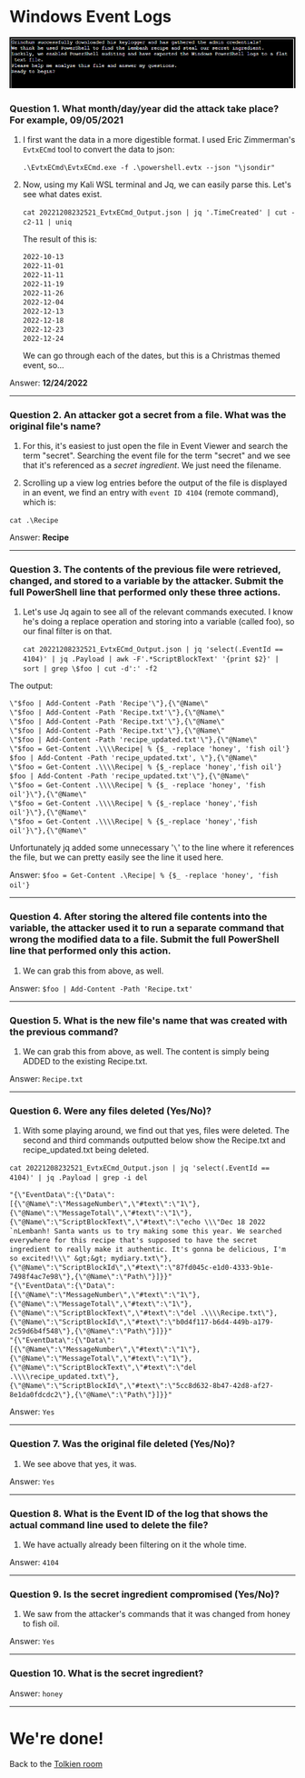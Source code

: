 # Windows Event Logs

![](../../../resources/screenshots/windowseventlog-prompt.png)

### **Question 1. What month/day/year did the attack take place? For example, 09/05/2021**

1. I first want the data in a more digestible format. I used Eric Zimmerman's `EvtxECmd` tool to convert the data to json:

    `.\EvtxECmd\EvtxECmd.exe -f .\powershell.evtx --json "\jsondir"`

2. Now, using my Kali WSL terminal and Jq, we can easily parse this. Let's see what dates exist.

    `cat 20221208232521_EvtxECmd_Output.json | jq '.TimeCreated' | cut -c2-11 | uniq`

    The result of this is:

    ```
    2022-10-13
    2022-11-01
    2022-11-11
    2022-11-19
    2022-11-26
    2022-12-04
    2022-12-13
    2022-12-18
    2022-12-23
    2022-12-24
    ```

    We can go through each of the dates, but this is a Christmas themed event, so...

Answer: **12/24/2022**

---

### **Question 2. An attacker got a secret from a file. What was the original file's name?**

1. For this, it's easiest to just open the file in Event Viewer and search the term "secret". Searching the event file for the term "secret" and we see that it's referenced as a *secret ingredient*. We just need the filename.

2. Scrolling up a view log entries before the output of the file is displayed in an event, we find an entry with `event ID 4104` (remote command), which is:

`cat .\Recipe`

Answer: **Recipe**

---

### **Question 3. The contents of the previous file were retrieved, changed, and stored to a variable by the attacker. Submit the full PowerShell line that performed only these three actions.**

1. Let's use Jq again to see all of the relevant commands executed. I know he's doing a replace operation and storing into a variable (called foo), so our final filter is on that.

    `cat 20221208232521_EvtxECmd_Output.json | jq 'select(.EventId == 4104)' | jq .Payload | awk -F'.*ScriptBlockText' '{print $2}' | sort | grep \$foo | cut -d':' -f2`

The output:

```
\"$foo | Add-Content -Path 'Recipe'\"},{\"@Name\"
\"$foo | Add-Content -Path 'Recipe.txt'\"},{\"@Name\"
\"$foo | Add-Content -Path 'Recipe.txt'\"},{\"@Name\"
\"$foo | Add-Content -Path 'Recipe.txt'\"},{\"@Name\"
\"$foo | Add-Content -Path 'recipe_updated.txt'\"},{\"@Name\"
\"$foo = Get-Content .\\\\Recipe| % {$_ -replace 'honey', 'fish oil'} $foo | Add-Content -Path 'recipe_updated.txt', \"},{\"@Name\"
\"$foo = Get-Content .\\\\Recipe| % {$_-replace 'honey','fish oil'} $foo | Add-Content -Path 'recipe_updated.txt'\"},{\"@Name\"
\"$foo = Get-Content .\\\\Recipe| % {$_ -replace 'honey', 'fish oil'}\"},{\"@Name\"
\"$foo = Get-Content .\\\\Recipe| % {$_-replace 'honey','fish oil'}\"},{\"@Name\"
\"$foo = Get-Content .\\\\Recipe| % {$_-replace 'honey','fish oil'}\"},{\"@Name\"
```

Unfortunately jq added some unnecessary '`\`' to the line where it references the file, but we can pretty easily see the line it used here.

Answer: `$foo = Get-Content .\Recipe| % {$_ -replace 'honey', 'fish oil'}`

---

### **Question 4. After storing the altered file contents into the variable, the attacker used it to run a separate command that wrong the modified data to a file. Submit the full PowerShell line that performed only this action.**

1. We can grab this from above, as well.

Answer: `$foo | Add-Content -Path 'Recipe.txt'`

---

### **Question 5. What is the new file's name that was created with the previous command?**

1. We can grab this from above, as well. The content is simply being ADDED to the existing Recipe.txt.

Answer: `Recipe.txt`

---

### **Question 6. Were any files deleted (Yes/No)?**

1. With some playing around, we find out that yes, files were deleted. The second and third commands outputted below show the Recipe.txt and recipe_updated.txt being deleted.

`cat 20221208232521_EvtxECmd_Output.json | jq 'select(.EventId == 4104)' | jq .Payload | grep -i del`

```
"{\"EventData\":{\"Data\":[{\"@Name\":\"MessageNumber\",\"#text\":\"1\"},{\"@Name\":\"MessageTotal\",\"#text\":\"1\"},{\"@Name\":\"ScriptBlockText\",\"#text\":\"echo \\\"Dec 18 2022 `nLembanh! Santa wants us to try making some this year. We searched everywhere for this recipe that's supposed to have the secret ingredient to really make it authentic. It's gonna be delicious, I'm so excited!\\\" &gt;&gt; mydiary.txt\"},{\"@Name\":\"ScriptBlockId\",\"#text\":\"87fd045c-e1d0-4333-9b1e-7498f4ac7e98\"},{\"@Name\":\"Path\"}]}}"
"{\"EventData\":{\"Data\":[{\"@Name\":\"MessageNumber\",\"#text\":\"1\"},{\"@Name\":\"MessageTotal\",\"#text\":\"1\"},{\"@Name\":\"ScriptBlockText\",\"#text\":\"del .\\\\Recipe.txt\"},{\"@Name\":\"ScriptBlockId\",\"#text\":\"b0d4f117-b6d4-449b-a179-2c59d6b4f548\"},{\"@Name\":\"Path\"}]}}"
"{\"EventData\":{\"Data\":[{\"@Name\":\"MessageNumber\",\"#text\":\"1\"},{\"@Name\":\"MessageTotal\",\"#text\":\"1\"},{\"@Name\":\"ScriptBlockText\",\"#text\":\"del .\\\\recipe_updated.txt\"},{\"@Name\":\"ScriptBlockId\",\"#text\":\"5cc8d632-8b47-42d8-af27-8e1da0fdcdc2\"},{\"@Name\":\"Path\"}]}}"
```

Answer: `Yes`

---

### **Question 7. Was the original file deleted (Yes/No)?**

1. We see above that yes, it was.

Answer: `Yes`

---

### **Question 8. What is the Event ID of the log that shows the actual command line used to delete the file?**

1. We have actually already been filtering on it the whole time.

Answer: `4104`

---

### **Question 9. Is the secret ingredient compromised (Yes/No)?**

1. We saw from the attacker's commands that it was changed from honey to fish oil.

Answer: `Yes`

---

### **Question 10. What is the secret ingredient?**

Answer: `honey`

---

# **We're done!** 

Back to the [Tolkien room](../README.md)